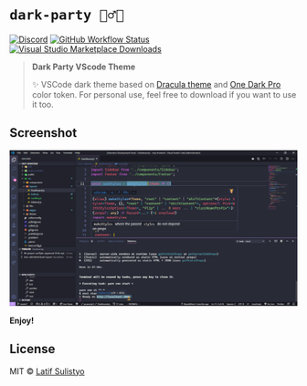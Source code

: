 # `dark-party 🧛‍♂️🎉`

[![Discord][discord-image]][discord-url]
[![GitHub Workflow Status][workflow-image]][workflow-url]
[![Visual Studio Marketplace Downloads][vscm-image]][vscm-url]

> **Dark Party VScode Theme**
>
> ✨ VSCode dark theme based on [Dracula theme](https://draculatheme.com/visual-studio-code) and [One Dark Pro](https://binaryify.github.io/OneDark-Pro) color token. For personal use, feel free to download if you want to use it too.

## Screenshot

![Screenshot](./img/screenshot.png)

**Enjoy!**

## License

MIT © [Latif Sulistyo](https://latipun7.github.io)

[discord-image]: https://img.shields.io/discord/758271814153011201?label=Developers%20Indonesia&logo=discord&style=flat-square
[discord-url]: https://discord.gg/njSj2Nq "Chat and discuss at Developers Indonesia"
[workflow-image]: https://img.shields.io/github/workflow/status/Ruppyio/dark-party/Continuous%20Integration%20and%20Continuous%20Delivery%20%E2%9A%99%F0%9F%9A%80?label=CI%2FCD&logo=github%20actions&style=flat-square
[workflow-url]: https://github.com/Ruppyio/dark-party/actions "GitHub Actions"
[vscm-image]: https://img.shields.io/visual-studio-marketplace/d/ryuukibeat.dark-party?logo=visual%20studio%20code&style=flat-square
[vscm-url]: https://marketplace.visualstudio.com/items?itemName=ryuukibeat.dark-party "Download Dark Party VSCode Theme Now"
